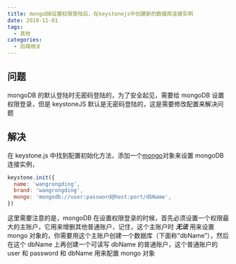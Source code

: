 ```yaml
---
title: mongoDB设置权限登陆后，在keystonejs中创建新的数据库连接实例
date: 2018-11-01
tags:
  - 其他
categories:
  - 后端相关
---
```


## 问题

mongoDB 的默认登陆时无密码登陆的，为了安全起见，需要给 mongoDB 设置权限登录，但是 keystoneJS 默认是无密码登陆的，这是需要修改配置来解决问题

## 解决

在 keystone.js 中找到配置初始化方法，添加一个[mongo](http://keystonejs.com/zh/docs/configuration/#options-database)对象来设置 mongoDB 连接实例，

```javascript
keystone.init({
  name: 'wangrongding',
  brand: 'wangrongding',
  mongo: 'mongodb://user:password@host:port/dbName',
})
```

这里需要注意的是，mongoDB 在设置权限登录的时候，首先必须设置一个权限最大的主账户，它用来增删其他普通账户，记住，这个主账户时 **_无法_** 用来设置 mongo 对象的，你需要用这个主账户创建一个数据库（下面称“dbName”），然后在这个 dbName 上再创建一个可读写 dbName 的普通账户，这个普通账户的 user 和 password 和 dbName 用来配置 mongo 对象
